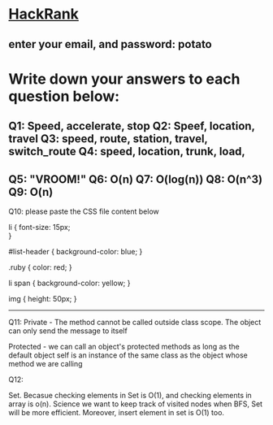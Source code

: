 # [HackRank](http://hr.gs/645de87a-5b54-4af3-8168-9b453bbfb39d)
## enter your email, and password: potato

# Write down your answers to each question below:

Q1: Speed, accelerate, stop
Q2: Speef, location, travel
Q3: speed, route, station, travel, switch_route
Q4: speed, location, trunk, load,
-------
Q5: "VROOM!"
Q6: O(n)
Q7: O(log(n))
Q8: O(n^3)
Q9: O(n)
-------
Q10: please paste the CSS file content below

li {
    font-size: 15px;    
}

#list-header {
    background-color: blue;
}

.ruby {
    color: red;
}

li span {
    background-color: yellow;
}

img {
    height: 50px;
}





-------
Q11:
Private - The method cannot be called outside class scope. The object can only send the message to itself

Protected - we can call an object's protected methods as long as the default object self is an instance of the same class as the object whose method we are calling

Q12:

Set. Becasue checking elements in Set is O(1), and checking elements in array is o(n). Science we want to keep track of visited nodes when BFS, Set will be more efficient. Moreover, insert element in set is O(1) too. 
